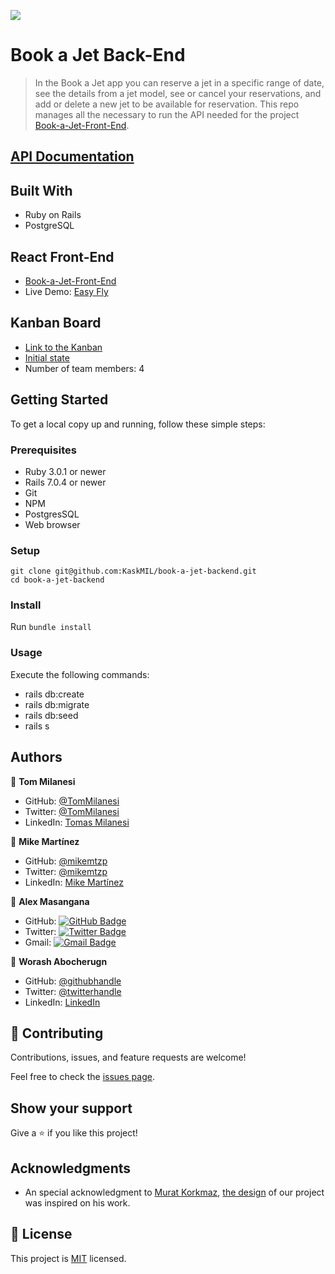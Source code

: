![](https://img.shields.io/badge/Microverse-blueviolet)

# Book a Jet Back-End

> In the Book a Jet app you can reserve a jet in a specific range of date, see the details from a jet model, see or cancel your reservations, and add or delete a new jet to be available for reservation. This repo manages all the necessary to run the API needed for the project [Book-a-Jet-Front-End](https://github.com/mikemtzp/Easy-Fly).

## [API Documentation](https://easy-fly-backend.onrender.com/)

## Built With

- Ruby on Rails
- PostgreSQL

## React Front-End
- [Book-a-Jet-Front-End](https://github.com/mikemtzp/Easy-Fly)
- Live Demo: [Easy Fly](https://easy-fly.netlify.app/)

## Kanban Board

- [Link to the Kanban](https://github.com/users/KaskMIL/projects/1)
- [Initial state](https://github.com/KaskMIL/book-a-jet-backend/issues/15)
- Number of team members: 4

## Getting Started

To get a local copy up and running, follow these simple steps:

### Prerequisites

- Ruby 3.0.1 or newer
- Rails 7.0.4 or newer
- Git
- NPM
- PostgresSQL
- Web browser

### Setup
```
git clone git@github.com:KaskMIL/book-a-jet-backend.git
cd book-a-jet-backend
```

### Install

Run `bundle install`

### Usage

Execute the following commands:
- rails db:create
- rails db:migrate
- rails db:seed
- rails s

## Authors

👤 **Tom Milanesi**

- GitHub: [@TomMilanesi](https://github.com/KaskMIL)
- Twitter: [@TomMilanesi](https://twitter.com/TomasMilanesi)
- LinkedIn: [Tomas Milanesi](https://www.linkedin.com/in/tomas-milanesi-3427bb185/)

👤 **Mike Martínez**

- GitHub: [@mikemtzp](https://github.com/mikemtzp)
- Twitter: [@mikemtzp](https://twitter.com/mikemtzp)
- LinkedIn: [Mike Martínez](https://www.linkedin.com/in/mike-mart%C3%ADnez/)

👤 **Alex Masangana**

- GitHub: [![GitHub Badge](https://img.shields.io/badge/-Alexander-white?logo=GitHub&logoColor=181717&style=plastic)](https://github.com/masangana)
- Twitter: [![Twitter Badge](https://img.shields.io/badge/-Alexander-white?logo=Twitter&logoColor=1DA1F2&style=plastic)](https://twitter.com/alexmasangana)
- Gmail: [![Gmail Badge](https://img.shields.io/badge/-@Alexander-white?logo=Gmail&logoColor=EA4335&style=plastic)](mailto:alexmasangana@gmail.com)

👤 **Worash Abocherugn**

- GitHub: [@githubhandle](https://github.com/worashf)
- Twitter: [@twitterhandle](https://twitter.com/WorashAboche)
- LinkedIn: [LinkedIn](https://www.linkedin.com/in/worash-abocherugn-a02219154/)


## 🤝 Contributing

Contributions, issues, and feature requests are welcome!

Feel free to check the [issues page](https://github.com/KaskMIL/book-a-jet-backend/issues).

## Show your support

Give a ⭐️ if you like this project!

## Acknowledgments

- An special acknowledgment to [Murat Korkmaz](https://www.behance.net/muratk), [the design](https://www.behance.net/gallery/26425031/Vespa-Responsive-Redesign) of our project was inspired on his work.

## 📝 License

This project is [MIT](https://github.com/KaskMIL/book-a-jet-backend/blob/dev/MIT.md) licensed.
